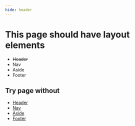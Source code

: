 ```yaml
---
hide: header
---
```

# This page should have layout elements

* ~~Header~~
* Nav
* Aside
* Footer

## Try page without
* [Header](test-header-suppressed.html)
* [Nav](test-nav-suppressed.html)
* [Aside](test-aside-suppressed.html)
* [Footer](test-footer-suppressed.html)
 


